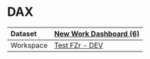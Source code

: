 



# DAX

|Dataset|[New Work Dashboard (6)](./../New-Work-Dashboard-(6).md)|
| :--- | :--- |
|Workspace|[Test FZr - DEV](../../Workspaces/Test-FZr---DEV.md)|
